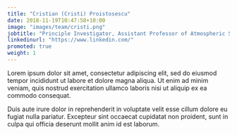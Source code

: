 ```yaml
---
title: "Cristian (Cristi) Proistosescu"
date: 2018-11-19T10:47:58+10:00
image: "images/team/cristi.png"
jobtitle: "Principle Investigator, Assistant Professor of Atmospheric Sciences and Geology"
linkedinurl: "https://www.linkedin.com/"
promoted: true
weight: 1
---
```


Lorem ipsum dolor sit amet, consectetur adipiscing elit, sed do eiusmod tempor incididunt ut labore et dolore magna aliqua. Ut enim ad minim veniam, quis nostrud exercitation ullamco laboris nisi ut aliquip ex ea commodo consequat.

Duis aute irure dolor in reprehenderit in voluptate velit esse cillum dolore eu fugiat nulla pariatur. Excepteur sint occaecat cupidatat non proident, sunt in culpa qui officia deserunt mollit anim id est laborum.
